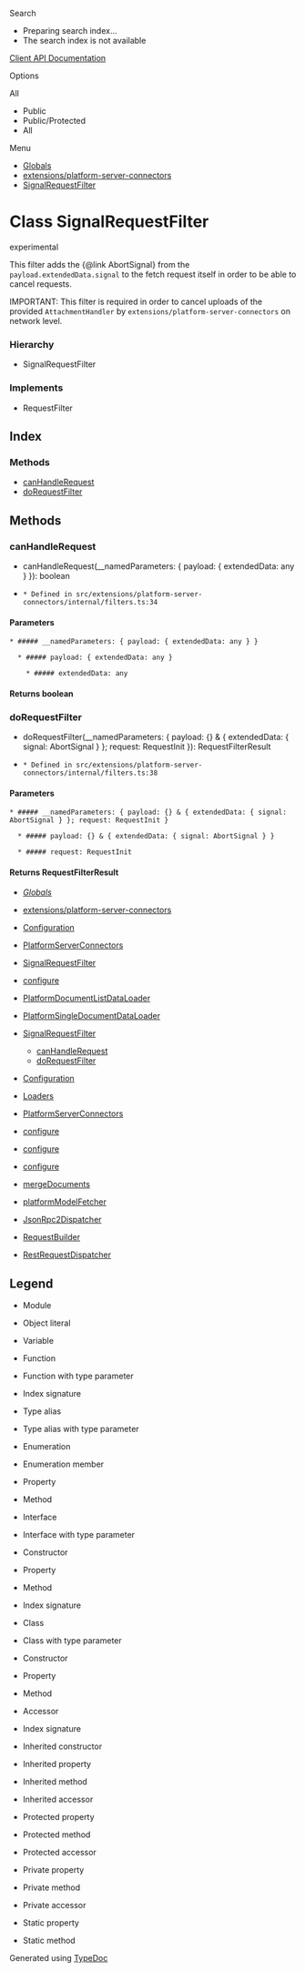 Search

  * Preparing search index...
  * The search index is not available

[Client API Documentation](../index.html)

Options

All

  * Public
  * Public/Protected
  * All

Menu

  * [Globals](../globals.html)
  * [extensions/platform-server-connectors](../modules/extensions_platform_server_connectors.html)
  * [SignalRequestFilter](extensions_platform_server_connectors.signalrequestfilter-1.html)

# Class SignalRequestFilter

experimental

    

This filter adds the {@link AbortSignal} from the
`payload.extendedData.signal` to the fetch request itself in order to be able
to cancel requests.

IMPORTANT: This filter is required in order to cancel uploads of the provided
`AttachmentHandler` by `extensions/platform-server-connectors` on network
level.

### Hierarchy

  * SignalRequestFilter

### Implements

  * RequestFilter

## Index

### Methods

  * [canHandleRequest](extensions_platform_server_connectors.signalrequestfilter-1.html#canhandlerequest)
  * [doRequestFilter](extensions_platform_server_connectors.signalrequestfilter-1.html#dorequestfilter)

## Methods

### canHandleRequest

  * canHandleRequest(__namedParameters: { payload: { extendedData: any } }): boolean

  *     * Defined in src/extensions/platform-server-connectors/internal/filters.ts:34

#### Parameters

    * ##### __namedParameters: { payload: { extendedData: any } }

      * ##### payload: { extendedData: any }

        * ##### extendedData: any

#### Returns boolean

### doRequestFilter

  * doRequestFilter(__namedParameters: { payload: {} & { extendedData: { signal: AbortSignal } }; request: RequestInit }): RequestFilterResult

  *     * Defined in src/extensions/platform-server-connectors/internal/filters.ts:38

#### Parameters

    * ##### __namedParameters: { payload: {} & { extendedData: { signal: AbortSignal } }; request: RequestInit }

      * ##### payload: {} & { extendedData: { signal: AbortSignal } }

      * ##### request: RequestInit

#### Returns RequestFilterResult

  * [_Globals_](../globals.html)
  * [extensions/platform-server-connectors](../modules/extensions_platform_server_connectors.html)

  * [Configuration](../modules/extensions_platform_server_connectors.html#configuration)
  * [PlatformServerConnectors](../modules/extensions_platform_server_connectors.html#platformserverconnectors)
  * [SignalRequestFilter](../modules/extensions_platform_server_connectors.html#signalrequestfilter)
  * [configure](../modules/extensions_platform_server_connectors.html#configure)
  * [PlatformDocumentListDataLoader](extensions_platform_server_connectors.platformdocumentlistdataloader.html)
  * [PlatformSingleDocumentDataLoader](extensions_platform_server_connectors.platformsingledocumentdataloader.html)

  * [SignalRequestFilter](extensions_platform_server_connectors.signalrequestfilter-1.html)
    * [canHandleRequest](extensions_platform_server_connectors.signalrequestfilter-1.html#canhandlerequest)
    * [doRequestFilter](extensions_platform_server_connectors.signalrequestfilter-1.html#dorequestfilter)

  * [Configuration](../interfaces/extensions_platform_server_connectors.configuration-1.html)
  * [Loaders](../interfaces/extensions_platform_server_connectors.loaders.html)
  * [PlatformServerConnectors](../interfaces/extensions_platform_server_connectors.platformserverconnectors-1.html)
  * [configure](../modules/extensions_platform_server_connectors.html#configure-1)
  * [configure](../modules/extensions_platform_server_connectors.html#configure-2)
  * [configure](../modules/extensions_platform_server_connectors.html#configure-3)
  * [mergeDocuments](../modules/extensions_platform_server_connectors.html#mergedocuments)
  * [platformModelFetcher](../modules/extensions_platform_server_connectors.html#platformmodelfetcher)
  * [JsonRpc2Dispatcher](../modules/extensions_platform_server_connectors.html#jsonrpc2dispatcher)
  * [RequestBuilder](../modules/extensions_platform_server_connectors.html#requestbuilder)
  * [RestRequestDispatcher](../modules/extensions_platform_server_connectors.html#restrequestdispatcher)

## Legend

  * Module
  * Object literal
  * Variable
  * Function
  * Function with type parameter
  * Index signature
  * Type alias
  * Type alias with type parameter

  * Enumeration
  * Enumeration member
  * Property
  * Method

  * Interface
  * Interface with type parameter
  * Constructor
  * Property
  * Method
  * Index signature

  * Class
  * Class with type parameter
  * Constructor
  * Property
  * Method
  * Accessor
  * Index signature

  * Inherited constructor
  * Inherited property
  * Inherited method
  * Inherited accessor

  * Protected property
  * Protected method
  * Protected accessor

  * Private property
  * Private method
  * Private accessor

  * Static property
  * Static method

Generated using [TypeDoc](https://typedoc.org/)

